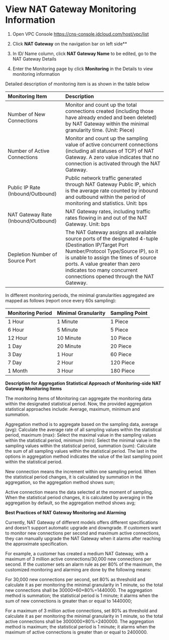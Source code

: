 # View NAT Gateway Monitoring Information
1. Open VPC Console https://cns-console.jdcloud.com/host/vpc/list

2. Click **NAT Gateway** on the navigation bar on left side**

3. In ID/ Name column, click **NAT Gateway Name** to be edited, go to the NAT Gateway Details

4. Enter the Monitoring page by click **Monitoring** in the Details to view monitoring information

Detailed description of monitoring item is as shown in the table below

| Monitoring Item | Description |
| :- | :- |
| Number of New Connections | Monitor and count up the total connections created (including those have already ended and been deleted) by NAT Gateway within the minimal granularity time. (Unit: Piece) |
| Number of Active Connections | Monitor and count up the sampling value of active concurrent connections (including all statuses of TCP) of NAT Gateway. A zero value indicates that no connection is activated through the NAT Gateway. |
| Public IP Rate (Inbound/Outbound)| Public network traffic generated through NAT Gateway Public IP, which is the average rate counted by inbound and outbound within the period of monitoring and statistics. Unit: bps |
| NAT Gateway Rate (Inbound/Outbound) | NAT Gateway rates, including traffic rates flowing in and out of the NAT Gateway. Unit: bps |
| Depletion Number of Source Port | The NAT Gateway assigns all available source ports of the designated 4-tuple (Destination IP/Target Port Number/Protocol Type/Source IP), so it is unable to assign the times of source ports. A value greater than zero indicates too many concurrent connections opened through the NAT Gateway. |

In different monitoring periods, the minimal granularities aggregated are mapped as follows (report once every 60s sampling):

| **Monitoring Period** | **Minimal Granularity** | **Sampling Point** |
| ------------ | ------------ | ---------- |
| 1 Hour        | 1 Minute        | 1 Piece        |
| 6 Hour        | 5 Minute        | 5 Piece        |
| 12 Hour       | 10 Minute       | 10 Piece       |
| 1 Day          | 20 Minute       | 20 Piece       |
| 3 Day          | 1 Hour        | 60 Piece       |
| 7 Day          | 2 Hour        | 120 Piece      |
| 1 Month        | 3 Hour        | 180 Piece      |

**Description for Aggregation Statistical Approach of Monitoring-side NAT Gateway Monitoring Items**

The monitoring items of Monitoring can aggregate the monitoring data within the designated statistical period. Now, the provided aggregation statistical approaches include: Average, maximum, minimum and summation.

Aggregation method is to aggregate based on the sampling data, average (avg): Calculate the average rate of all sampling values within the statistical period, maximum (max): Select the maximal value in the sampling values within the statistical period, minimum (min): Select the minimal value in the sampling values within the statistical period, summation (sum): Calculate the sum of all sampling values within the statistical period. The last in the options in aggregation method indicates the value of the last sampling point within the statistical period.

New connection means the increment within one sampling period. When the statistical period changes, it is calculated by summation in the aggregation, so the aggregation method shows sum;

Active connection means the data selected at the moment of sampling. When the statistical period changes, it is calculated by averaging in the aggregation by default, so the aggregation method shows avg;

**Best Practices of NAT Gateway Monitoring and Alarming**

Currently, NAT Gateway of different models offers different specifications and doesn't support automatic upgrade and downgrade. If customers want to monitor new connections per second and maximum active connections, they can manually upgrade the NAT Gateway when it alarms after reaching the approximate specification.

For example, a customer has created a medium NAT Gateway, with a maximum of 3 million active connections/30,000 new connections per second. If the customer sets an alarm rule as per 80% of the maximum, the customized monitoring and alarming are done by the following means:

For 30,000 new connections per second, set 80% as threshold and calculate it as per monitoring the minimal granularity in 1 minute, so the total new connections shall be 30000×60×80%=1440000. The aggregation method is summation; the statistical period is 1 minute; it alarms when the sum of new connections is greater than or equal to 1440000;

For a maximum of 3 million active connections, set 80% as threshold and calculate it as per monitoring the minimal granularity in 1 minute, so the total active connections shall be 3000000×80%=2400000. The aggregation method is maximum; the statistical period is 1 minute; it alarms when the maximum of active connections is greater than or equal to 2400000.